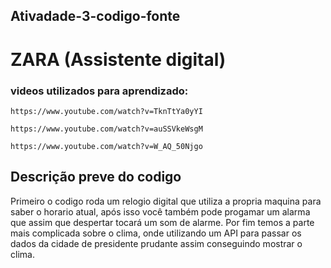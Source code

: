 ## Ativadade-3-codigo-fonte
# ZARA (Assistente digital)

### videos utilizados para aprendizado:

```
https://www.youtube.com/watch?v=TknTtYa0yYI

https://www.youtube.com/watch?v=auSSVkeWsgM

https://www.youtube.com/watch?v=W_AQ_50Njgo

```

## Descrição preve do codigo

Primeiro o codigo roda um relogio digital que utiliza a propria maquina para saber o horario atual, após isso você também pode progamar um alarma que assim que despertar tocará um som de alarme. Por fim temos a parte mais complicada sobre o clima, onde utilizando um API para passar os dados da cidade de presidente prudante assim conseguindo mostrar o clima.
